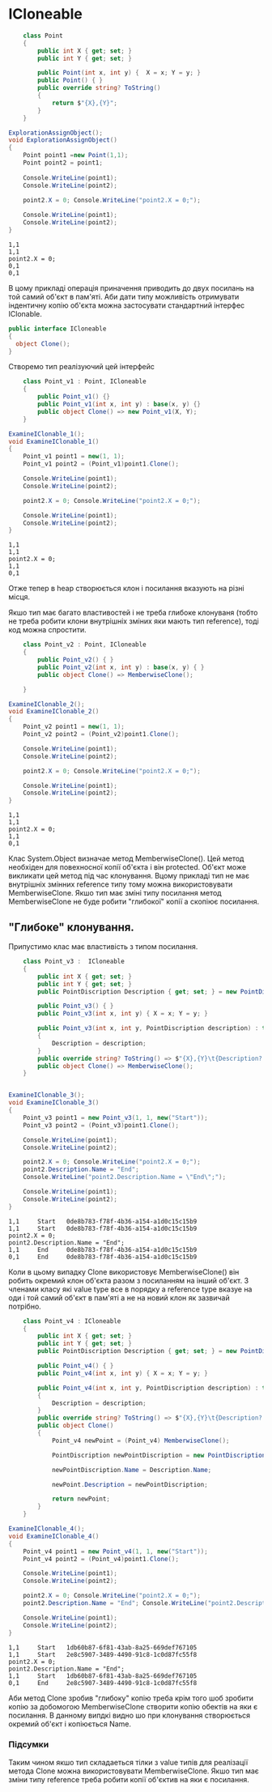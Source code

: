 # ICloneable

```cs
    class Point
    {
        public int X { get; set; }
        public int Y { get; set; }

        public Point(int x, int y) {  X = x; Y = y; }
        public Point() { }
        public override string? ToString()
        {
            return $"{X},{Y}";
        }
    }
```
```cs
ExplorationAssignObject();
void ExplorationAssignObject()
{
    Point point1 =new Point(1,1);
    Point point2 = point1;
    
    Console.WriteLine(point1);
    Console.WriteLine(point2);
    
    point2.X = 0; Console.WriteLine("point2.X = 0;");

    Console.WriteLine(point1);
    Console.WriteLine(point2);
}
```
```
1,1
1,1
point2.X = 0;
0,1
0,1
```
В цому прикладі операція приначення приводить до двух посилань на той самий об'єкт в пам'яті. Аби дати типу можливість отримувати індентичну копію об'єкта можна застосувати стандартний інтерфес IClonable.
```cs
public interface ICloneable
{
  object Clone();
}
```
Створемо тип реалізуючий цей інтерфейс

```cs
    class Point_v1 : Point, ICloneable
    {
        public Point_v1() {}
        public Point_v1(int x, int y) : base(x, y) {}
        public object Clone() => new Point_v1(X, Y);
    }
```
```cs
ExamineIClonable_1();
void ExamineIClonable_1()
{
    Point_v1 point1 = new(1, 1);
    Point_v1 point2 = (Point_v1)point1.Clone();

    Console.WriteLine(point1);
    Console.WriteLine(point2);

    point2.X = 0; Console.WriteLine("point2.X = 0;");

    Console.WriteLine(point1);
    Console.WriteLine(point2);
}
```
```
1,1
1,1
point2.X = 0;
1,1
0,1
```
Отже тепер в heap створюється клон і посилання вказують на різні місця.

Якшо тип має багато властивостей і не треба глибоке клонуваня (тобто не треба робити клони внутрішніх зміних яки мають тип reference), тоді код можна спростити.
```cs
    class Point_v2 : Point, ICloneable
    {
        public Point_v2() { }
        public Point_v2(int x, int y) : base(x, y) { }
        public object Clone() => MemberwiseClone();

    }
```
```cs
ExamineIClonable_2();
void ExamineIClonable_2()
{
    Point_v2 point1 = new(1, 1);
    Point_v2 point2 = (Point_v2)point1.Clone();

    Console.WriteLine(point1);
    Console.WriteLine(point2);

    point2.X = 0; Console.WriteLine("point2.X = 0;");

    Console.WriteLine(point1);
    Console.WriteLine(point2);
}
```
```
1,1
1,1
point2.X = 0;
1,1
0,1
```
Клас System.Object визначае метод MemberwiseClone(). Цей метод необхіден для повехносної копії об'єкта і він protected. Об'єкт може викликати цей метод під час клонування. Вцому прикладі тип не має внутрішніх змінних reference типу тому 
можна використовувати MemberwiseClone. Якшо тип має зміні типу посилання метод MemberwiseClone не буде робити "глибокої" копії а скопіює посилання.

## "Глибоке" клонування.

Припустимо клас має властивість з типом посилання. 

```cs
    class Point_v3 :  ICloneable
    {
        public int X { get; set; }
        public int Y { get; set; }
        public PointDiscription Description { get; set; } = new PointDiscription();

        public Point_v3() { }
        public Point_v3(int x, int y) { X = x; Y = y; }

        public Point_v3(int x, int y, PointDiscription description) : this(x, y)
        {
            Description = description;
        }
        public override string? ToString() => $"{X},{Y}\t{Description?.Name}\t{Description?.PointId}";
        public object Clone() => MemberwiseClone();
    } 

```
```cs

ExamineIClonable_3();
void ExamineIClonable_3()
{
    Point_v3 point1 = new Point_v3(1, 1, new("Start"));
    Point_v3 point2 = (Point_v3)point1.Clone();

    Console.WriteLine(point1);
    Console.WriteLine(point2);

    point2.X = 0; Console.WriteLine("point2.X = 0;");
    point2.Description.Name = "End"; 
    Console.WriteLine("point2.Description.Name = \"End\";");

    Console.WriteLine(point1);
    Console.WriteLine(point2);
}
```
```
1,1     Start   0de8b783-f78f-4b36-a154-a1d0c15c15b9
1,1     Start   0de8b783-f78f-4b36-a154-a1d0c15c15b9
point2.X = 0;
point2.Description.Name = "End";
1,1     End     0de8b783-f78f-4b36-a154-a1d0c15c15b9
0,1     End     0de8b783-f78f-4b36-a154-a1d0c15c15b9
```
Коли в цьому випадку Clone використовує MemberwiseClone() він робить окремий клон об'єкта разом з посиланням на інший об'єкт. З членами класу які value type все в порядку а reference type вказуе на оди і той самий об'єкт в пам'яті а не на новий клон як зазвичай потрібно.

```cs
    class Point_v4 : ICloneable
    {
        public int X { get; set; }
        public int Y { get; set; }
        public PointDiscription Description { get; set; } = new PointDiscription();

        public Point_v4() { }
        public Point_v4(int x, int y) { X = x; Y = y; }

        public Point_v4(int x, int y, PointDiscription description) : this(x, y)
        {
            Description = description;
        }
        public override string? ToString() => $"{X},{Y}\t{Description?.Name}\t{Description?.PointId}";
        public object Clone()
        {
            Point_v4 newPoint = (Point_v4) MemberwiseClone();

            PointDiscription newPointDiscription = new PointDiscription();

            newPointDiscription.Name = Description.Name;

            newPoint.Description = newPointDiscription;

            return newPoint;
        }
    }
```
```cs
ExamineIClonable_4();
void ExamineIClonable_4()
{
    Point_v4 point1 = new Point_v4(1, 1, new("Start"));
    Point_v4 point2 = (Point_v4)point1.Clone();

    Console.WriteLine(point1);
    Console.WriteLine(point2);

    point2.X = 0; Console.WriteLine("point2.X = 0;");
    point2.Description.Name = "End"; Console.WriteLine("point2.Description.Name = \"End\";");

    Console.WriteLine(point1);
    Console.WriteLine(point2);
}
```
```
1,1     Start   1db60b87-6f81-43ab-8a25-669def767105
1,1     Start   2e8c5907-3489-4490-91c8-1c0d87fc55f8
point2.X = 0;
point2.Description.Name = "End";
1,1     Start   1db60b87-6f81-43ab-8a25-669def767105
0,1     End     2e8c5907-3489-4490-91c8-1c0d87fc55f8
```
Аби метод Clone зробив "глибоку" копію треба крім того шоб зробити копію за добомогою MemberwiseClone створити копію обектів на яки є посилання. В данному випдкі видно шо при клонування створюється окремий об'єкт і копіюється Name. 

### Підсумки

Таким чином якшо тип складаеться тілки з value типів для реалізації метода Clone можна використовувати MemberwiseClone. Якшо тип має зміни типу reference треба робити копії об'єктив на яки є посилання.
 